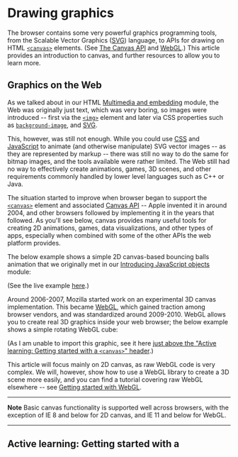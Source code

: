 # Drawing graphics

The browser contains some very powerful graphics programming tools, from the Scalable Vector Graphics ([SVG](https://developer.mozilla.org/en-US/docs/Web/SVG)) language, to APIs for drawing on HTML [`<canvas>`](https://developer.mozilla.org/en-US/docs/Web/HTML/Element/canvas) elements. (See [The Canvas API](https://developer.mozilla.org/en-US/docs/Web/API/Canvas_API) and [WebGL](https://developer.mozilla.org/en-US/docs/Web/API/WebGL_API).) This article provides an introduction to canvas, and further resources to allow you to learn more.

## Graphics on the Web

As we talked about in our HTML [Multimedia and embedding](https://developer.mozilla.org/en-US/docs/Learn/HTML/Multimedia_and_embedding) module, the Web was originally just text, which was very boring, so images were introduced -- first via the [`<img>`](https://developer.mozilla.org/en-US/docs/Web/HTML/Element/img) element and later via CSS properties such as [`background-image`](https://developer.mozilla.org/en-US/docs/Web/CSS/background-image), and [SVG](https://developer.mozilla.org/en-US/docs/Web/SVG).

This, however, was still not enough. While you could use [CSS](https://developer.mozilla.org/en-US/docs/Learn/CSS) and [JavaScript](https://github.com/AndrewSRea/My_Learning_Port/tree/main/JavaScript#javascript) to animate (and otherwise manipulate) SVG vector images -- as they are represented by markup -- there was still no way to do the same for bitmap images, and the tools available were rather limited. The Web still had no way to effectively create animations, games, 3D scenes, and other requirements commonly handled by lower level languages such as C++ or Java.

The situation started to improve when browser began to support the [`<canvas>`](https://developer.mozilla.org/en-US/docs/Web/HTML/Element/canvas) element and associated [Canvas API](https://developer.mozilla.org/en-US/docs/Web/API/Canvas_API) -- Apple invented it in around 2004, and other browsers followed by implementing it in the years that followed. As you'll see below, canvas provides many useful tools for creating 2D animations, games, data visualizations, and other types of apps, especially when combined with some of the other APIs the web platform provides.

The below example shows a simple 2D canvas-based bouncing balls animation that we originally met in our [Introducing JavaScript objects](https://github.com/AndrewSRea/My_Learning_Port/tree/main/JavaScript/Intro_JS_Objects/Object_Building_Practice#object-building-practice) module:

(See the live example [here](https://andrewsrea.github.io/My_Learning_Port/JavaScript/Intro_JS_Objects/Object_Building_Practice/index.html).)

Around 2006-2007, Mozilla started work on an experimental 3D canvas implementation. This became [WebGL](), which gained traction among browser vendors, and was standardized around 2009-2010. WebGL allows you to create real 3D graphics inside your web browser; the below example shows a simple rotating WebGL cube:

(As I am unable to import this graphic, see it here [just above the "Active learning: Getting started with a `<canvas>`" header](https://developer.mozilla.org/en-US/docs/Learn/JavaScript/Client-side_web_APIs/Drawing_graphics#active_learning_getting_started_with_a_%3Ccanvas%3E).)

This article will focus mainly on 2D canvas, as raw WebGL code is very complex. We will, however, show how to use a WebGL library to create a 3D scene more easily, and you can find a tutorial covering raw WebGL elsewhere -- see [Getting started with WebGL](https://developer.mozilla.org/en-US/docs/Web/API/WebGL_API/Tutorial/Getting_started_with_WebGL).

<hr>

**Note** Basic canvas functionality is supported well across browsers, with the exception of IE 8 and below for 2D canvas, and IE 11 and below for WebGL.

<hr>

## Active learning: Getting started with a <canvas>